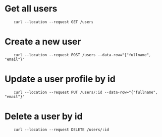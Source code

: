 # Get all users
``` 
    curl --location --request GET /users 
```

# Create a new user
``` 
    curl --location --request POST /users --data-row="{"fullname", "email"}"
```

# Update a user profile by id 
``` 
    curl --location --request PUT /users/:id --data-row="{"fullname", "email"}"
```

# Delete a user by id
``` 
    curl --location --request DELETE /users/:id
```
